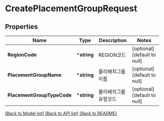 # CreatePlacementGroupRequest

## Properties
Name | Type | Description | Notes
------------ | ------------- | ------------- | -------------
**RegionCode** | ***string** | REGION코드 | [optional] [default to null]
**PlacementGroupName** | ***string** | 물리배치그룹이름 | [optional] [default to null]
**PlacementGroupTypeCode** | ***string** | 물리배치그룹유형코드 | [optional] [default to null]

[[Back to Model list]](../README.md#documentation-for-models) [[Back to API list]](../README.md#documentation-for-api-endpoints) [[Back to README]](../README.md)


